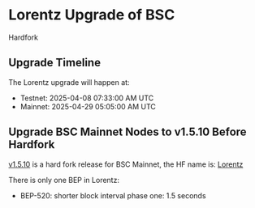 # Lorentz Upgrade of BSC

<div class="doc-announce-info">
    <span class="version-tag">Hardfork</span>
</div>

## Upgrade Timeline
The Lorentz upgrade will happen at:

- Testnet:  2025-04-08 07:33:00 AM UTC
- Mainnet:  2025-04-29 05:05:00 AM UTC

## Upgrade BSC Mainnet Nodes to v1.5.10 Before Hardfork
[v1.5.10](https://github.com/bnb-chain/bsc/releases/tag/v1.5.10) is a hard fork release for BSC Mainnet, the HF name is: [Lorentz](https://forum.bnbchain.org/t/bnb-chain-roadmap-mainnet/936#p-1418-h-2lorentz-wip-9)


There is only one BEP in Lorentz:

- BEP-520: shorter block interval phase one: 1.5 seconds